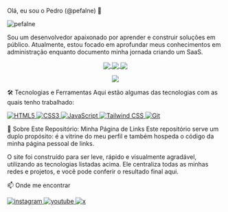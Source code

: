 Olá, eu sou o Pedro (@pefalne) 👋
<p align="left"> <img src="https://komarev.com/ghpvc/?username=pefalne&label=PROFILE+VIEWS&color=blueviolet&style=flat" alt="pefalne" /> </p>

Sou um desenvolvedor apaixonado por aprender e construir soluções em público. Atualmente, estou focado em aprofundar meus conhecimentos em administração enquanto documento minha jornada criando um SaaS.

<p align="center">
<a href="https://github.com/pefalne">
<img align="center" src="https://github-readme-stats.vercel.app/api/top-langs/?username=pefalne&layout=compact&theme=dracula&hide_border=true&langs_count=6" />
</a>
<a href="https://github.com/pefalne">
<img align="center" src="https://github-readme-stats.vercel.app/api?username=pefalne&show_icons=true&theme=dracula&hide_border=true&count_private=true" />
</a>
<a href="https://github.com/pefalne">
<img align="center" src="https://github-profile-trophy.vercel.app/?username=pefalne&theme=dracula&no-frame=true&no-bg=true&margin-w=4" />
</a>
</p>

<p align="center">
<a href="https://github.com/pefalne">
<img align="center" src="https://github-readme-streak-stats.herokuapp.com/?user=pefalne&theme=dracula&hide_border=true" />
</a>
</p>

🛠️ Tecnologias e Ferramentas
Aqui estão algumas das tecnologias com as quais tenho trabalhado:

<p align="left">
<a href="https://developer.mozilla.org/en-US/docs/Web/HTML" target="_blank" rel="noreferrer">
<img src="https://img.shields.io/badge/HTML5-E34F26?style=for-the-badge&logo=html5&logoColor=white" alt="HTML5">
</a>
<a href="https://developer.mozilla.org/en-US/docs/Web/CSS" target="_blank" rel="noreferrer">
<img src="https://img.shields.io/badge/CSS3-1572B6?style=for-the-badge&logo=css3&logoColor=white" alt="CSS3">
</a>
<a href="https://developer.mozilla.org/en-US/docs/Web/JavaScript" target="_blank" rel="noreferrer">
<img src="https://img.shields.io/badge/JavaScript-F7DF1E?style=for-the-badge&logo=javascript&logoColor=black" alt="JavaScript">
</a>
<a href="https://tailwindcss.com/" target="_blank" rel="noreferrer">
<img src="https://img.shields.io/badge/Tailwind_CSS-38B2AC?style=for-the-badge&logo=tailwind-css&logoColor=white" alt="Tailwind CSS">
</a>
<a href="https://git-scm.com/" target="_blank" rel="noreferrer">
<img src="https://img.shields.io/badge/Git-F05032?style=for-the-badge&logo=git&logoColor=white" alt="Git">
</a>
</p>

📄 Sobre Este Repositório: Minha Página de Links
Este repositório serve um duplo propósito: é a vitrine do meu perfil e também hospeda o código da minha página pessoal de links.

O site foi construído para ser leve, rápido e visualmente agradável, utilizando as tecnologias listadas acima. Ele centraliza todas as minhas redes e projetos, e você pode conferir o resultado final aqui.

📫 Onde me encontrar
<p align="left">
<a href="https://instagram.com/pefalne" target="_blank">
<img src="https://img.shields.io/badge/Instagram-E4405F?style=for-the-badge&logo=instagram&logoColor=white" alt="instagram">
</a>
<a href="https://youtube.com/@pefalne" target="_blank">
<img src="https://img.shields.io/badge/YouTube-FF0000?style=for-the-badge&logo=youtube&logoColor=white" alt="youtube">
</a>
<a href="https://x.com/pefalne" target="_blank">
<img src="https://img.shields.io/badge/X-000000?style=for-the-badge&logo=x&logoColor=white" alt="x">
</a>
</p>
